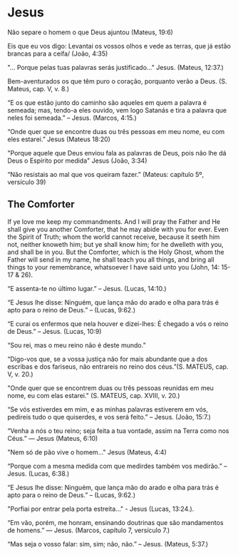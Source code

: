 # Jesus
Não separe o homem o que Deus ajuntou (Mateus, 19:6) 

Eis que eu vos digo: Levantai os vossos olhos e vede as terras, que já estão brancas para a ceifa/ (João, 4:35)

"... Porque pelas tuas palavras serás justificado..." Jesus. (Mateus, 12:37.)

Bem-aventurados os que têm puro o coração, porquanto verão a Deus. (S. Mateus, cap. V, v. 8.)

“E os que estão junto do caminho são aqueles em quem a palavra é semeada; mas, tendo-a eles ouvido, vem logo Satanás e tira a palavra que neles foi semeada.” – Jesus. (Marcos, 4:15.)

“Onde quer que se encontre duas ou três pessoas em meu nome, eu com eles estarei.” Jesus (Mateus 18:20)

"Porque aquele que Deus enviou fala as palavras de Deus, pois não lhe dá Deus o Espírito por medida" Jesus (João, 3:34)

“Não resistais ao mal que vos queiram fazer.” (Mateus: capítulo 5º, versículo 39)

## The Comforter
If ye love me keep my commandments. And I will pray the Father and He shall give you another Comforter, that he may abide with you for ever. Even the Spirit of Truth; whom the world cannot receive, because it seeth him not, neither knoweth him; but ye shall know him; for he dwelleth with you, and shall be in you. But the Comforter, which is the Holy Ghost, whom the Father will send in my name, he shall teach you all things, and bring all things to your remembrance, whatsoever I have said unto you (John, 14: 15-17 & 26). 

“E assenta-te no último lugar.” – Jesus. (Lucas, 14:10.)

“E Jesus lhe disse: Ninguém, que lança mão do arado e olha para trás é apto para o reino de Deus.” – (Lucas, 9:62.)

“E curai os enfermos que nela houver e dizei-lhes: É chegado a vós o reino de Deus.”  – Jesus. (Lucas, 10:9)

“Sou rei, mas o meu reino não é deste mundo.”

“Digo-vos que, se a vossa justiça não for mais abundante que a dos escribas e dos fariseus, não entrareis no reino dos céus.”(S. MATEUS, cap. V, v. 20.)

"Onde quer que se encontrem duas ou três pessoas reunidas em meu nome, eu com elas estarei." (S. MATEUS, cap. XVIII, v. 20.)
 
“Se vós estiverdes em mim, e as minhas palavras estiverem em vós, pedireis tudo o que quiserdes, e vos será feito.” – Jesus. (João, 15:7.)

“Venha a nós o teu reino; seja feita a tua vontade, assim na Terra como nos Céus.” — Jesus (Mateus, 6:10)

"Nem só de pão vive o homem..." Jesus (Mateus, 4:4)

“Porque com a mesma medida com que medirdes também vos medirão.” – Jesus. (Lucas, 6:38.)

“E Jesus lhe disse: Ninguém, que lança mão do arado e olha para trás é apto para o reino de Deus.” – (Lucas, 9:62.)

"Porfiai por entrar pela porta estreita..." - Jesus (Lucas, 13:24.).

“Em vão, porém, me honram, ensinando doutrinas que são mandamentos de homens.” — Jesus. (Marcos, capítulo 7, versículo 7.)

“Mas seja o vosso falar: sim, sim; não, não.” – Jesus. (Mateus, 5:37.)

